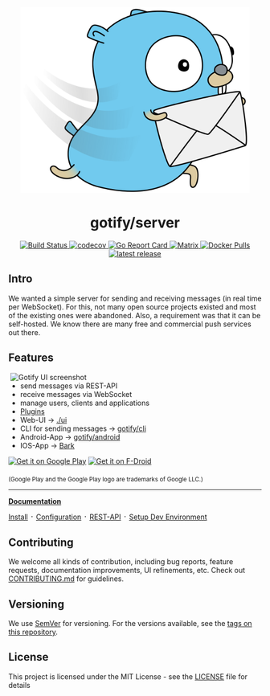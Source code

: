 <p align="center">
    <a href="https://github.com/gotify/logo">
        <img height="370px" src="https://raw.githubusercontent.com/gotify/logo/master/gotify-logo.png" />
    </a>
</p>

<h1 align="center">gotify/server</h1>

<p align="center">
    <a href="https://github.com/gotify/server/actions?query=workflow%3Abuild">
        <img alt="Build Status" src="https://github.com/gotify/server/workflows/build/badge.svg">
    </a>
    <a href="https://codecov.io/gh/gotify/server">
        <img alt="codecov" src="https://codecov.io/gh/gotify/server/branch/master/graph/badge.svg">
    </a>
    <a href="https://goreportcard.com/report/github.com/gotify/server">
        <img alt="Go Report Card" src="https://goreportcard.com/badge/github.com/gotify/server">
    </a>
    <a href="https://matrix.to/#/#gotify:matrix.org">
        <img alt="Matrix" src="https://img.shields.io/matrix/gotify:matrix.org.svg">
    </a>
    <a href="https://hub.docker.com/r/gotify/server">
        <img alt="Docker Pulls" src="https://img.shields.io/docker/pulls/gotify/server.svg">
    </a>
    <a href="https://github.com/gotify/server/releases/latest">
        <img alt="latest release" src="https://img.shields.io/github/release/gotify/server.svg">
    </a>
</p>

## Intro

We wanted a simple server for sending and receiving messages (in real time per WebSocket). For this, not many open source projects existed and most of the existing ones were abandoned. Also, a requirement was that it can be self-hosted. We know there are many free and commercial push services out there.

## Features

<img alt="Gotify UI screenshot" src="ui.png" align="right" width="500px"/>

-   send messages via REST-API
-   receive messages via WebSocket
-   manage users, clients and applications
-   [Plugins](https://gotify.net/docs/plugin)
-   Web-UI -> [./ui](ui)
-   CLI for sending messages -> [gotify/cli](https://github.com/gotify/cli)
-   Android-App -> [gotify/android](https://github.com/gotify/android)
-   IOS-App -> [Bark](https://github.com/Finb/Bark)

[<img src="https://play.google.com/intl/en_gb/badges/images/generic/en_badge_web_generic.png" alt="Get it on Google Play" width="150" />][playstore]
[<img src="https://f-droid.org/badge/get-it-on.png" alt="Get it on F-Droid" width="150"/>][fdroid]

<sub>(Google Play and the Google Play logo are trademarks of Google LLC.)</sub>

---

**[Documentation](https://gotify.net/docs)**

[Install](https://gotify.net/docs/install) ᛫
[Configuration](https://gotify.net/docs/config) ᛫
[REST-API](https://gotify.net/api-docs) ᛫
[Setup Dev Environment](https://gotify.net/docs/dev-setup)

## Contributing

We welcome all kinds of contribution, including bug reports, feature requests, documentation improvements, UI refinements, etc. Check out [CONTRIBUTING.md](CONTRIBUTING.md) for guidelines.

## Versioning

We use [SemVer](http://semver.org/) for versioning. For the versions available, see the
[tags on this repository](https://github.com/gotify/server/tags).

## License

This project is licensed under the MIT License - see the [LICENSE](LICENSE) file for details

[playstore]: https://play.google.com/store/apps/details?id=com.github.gotify
[fdroid]: https://f-droid.org/de/packages/com.github.gotify/
